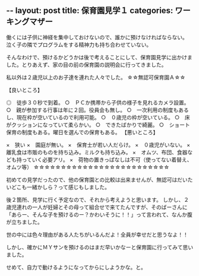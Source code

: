 --
layout: post
title: 保育園見学１
categories: ワーキングマザー
--

働くには子供に神経を集中しておけないので、誰かに預けなければならない。
泣く子の隣でプログラムをする精神力も持ち合わせていない。

そんなわけで、預けるかどうかは後で考えることにして、保育園見学に出かけました。とりあえず、家の目の前の保育園の説明会に行ってきました。

私以外は２歳児以上のお子達を連れた人々でした。
☆☆無認可保育園Ａ☆☆

【良いところ】

◎　徒歩３０秒で到着。
○　ＰＣか携帯から子供の様子を見れるカメラ設置。
○　親が参加する行事は年に２回。役員会も無し。
○　一次利用の制度もあるし、現在枠が空いているので利用可能。
○　０歳児の枠が空いている。
○　床がクッションになっていて柔らかい。
○　できたばかりで綺麗。
○　ショート保育の制度もある。曜日を選んでの保育もある。
【悪いところ】

×　狭い
×　園庭が無い。
×　保育士が若い人だらけ。
×　０歳児がいない。
×　離乳食は市販のものを持ち込み。ミルクも持ち込み。
×　オムツ、布団、食器なども持っていく必要アリ。
×　荷物の置きっぱなしは不可（使ってない着替え、オムツ等）
☆☆☆☆☆☆☆☆☆☆☆☆☆☆☆☆☆☆☆☆☆☆☆☆☆

初めての見学だったので、他の保育園との比較は出来ませんが、無認可はだいたいどこも一緒かしら？って感じもしました。

後２箇所、見学に行く予定なので、それから考えようと思います。
しかし、２歳児連れの一人が妊婦とその母って組合せで来てたんですが、そのばーさんに「あらー、そんな子を預けるのー？かわいそうに！！」って言われて、なんか腹が立ちました。

世の中には色々理由がある人たちがいるんだよ！全員が幸せだと思うなよ！！

しかし、確かにＭＹサンを預けるのはまだ早いかなーと保育園に行ってみて思いました。

せめて、自力で動けるようになってからにしようかな。と。
